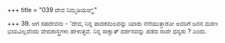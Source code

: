 +++
title = "039 ದೇವ ನಿಮ್ಮಡಿಯಙ್ಘ್ರಿ"

+++
39. ಆಗ ಸಹದೇವನು - 'ದೇವ, ನಿನ್ನ ಪಾದಕಮಲವನ್ನು ಯಾರು ನೆನೆಯುತ್ತಾರೋ ಅವರಿಗೆ ಜನನ ಮರಣ ಭಯವಿಲ್ಲವೆಂದು ವೇದಶಾಸ್ತ್ರಗಳು ಹೇಳುತ್ತವೆ. ನಿನ್ನ ಸಾಕ್ಷಾತ್  ದರ್ಶನವನ್ನು ಪಡೆದ ನಾವೇ ಧನ್ಯರು ? ಎಂದು.